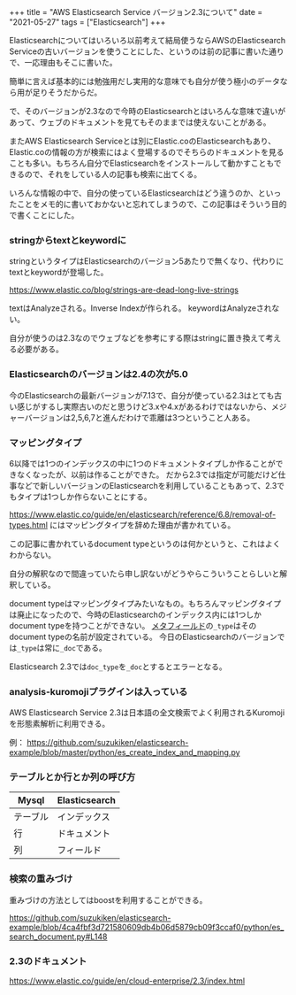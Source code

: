 +++
title = "AWS Elasticsearch Service バージョン2.3について"
date = "2021-05-27"
tags = ["Elasticsearch"]
+++

Elasticsearchについてはいろいろ以前考えて結局使うならAWSのElasticsearch Serviceの古いバージョンを使うことにした、というのは前の記事に書いた通りで、一応理由もそこに書いた。

簡単に言えば基本的には勉強用だし実用的な意味でも自分が使う極小のデータなら用が足りそうだからだ。

で、そのバージョンが2.3なので今時のElasticsearchとはいろんな意味で違いがあって、ウェブのドキュメントを見てもそのままでは使えないことがある。

またAWS Elasticsearch Serviceとは別にElastic.coのElasticsearchもあり、Elastic.coの情報の方が検索にはよく登場するのでそちらのドキュメントを見ることも多い。もちろん自分でElasticsearchをインストールして動かすこともできるので、それをしている人の記事も検索に出てくる。

いろんな情報の中で、自分の使っているElasticsearchはどう違うのか、といったことをメモ的に書いておかないと忘れてしまうので、この記事はそういう目的で書くことにした。

### stringからtextとkeywordに

stringというタイプはElasticsearchのバージョン5あたりで無くなり、代わりにtextとkeywordが登場した。

https://www.elastic.co/blog/strings-are-dead-long-live-strings

textはAnalyzeされる。Inverse Indexが作られる。
keywordはAnalyzeされない。

自分が使うのは2.3なのでウェブなどを参考にする際はstringに置き換えて考える必要がある。

### Elasticsearchのバージョンは2.4の次が5.0

今のElasticsearchの最新バージョンが7.13で、自分が使っている2.3はとても古い感じがするし実際古いのだと思うけど3.xや4.xがあるわけではないから、メジャーバージョンは2,5,6,7と進んだわけで乖離は3つということ人ある。

### マッピングタイプ

6以降では1つのインデックスの中に1つのドキュメントタイプしか作ることができなくなったが、以前は作ることができた。
だから2.3では指定が可能だけど仕事などで新しいバージョンのElasticsearchを利用していることもあって、2.3でもタイプは1つしか作らないことにする。

https://www.elastic.co/guide/en/elasticsearch/reference/6.8/removal-of-types.html
にはマッピングタイプを辞めた理由が書かれている。

この記事に書かれているdocument typeというのは何かというと、これはよくわからない。

自分の解釈なので間違っていたら申し訳ないがどうやらこういうことらしいと解釈している。

document typeはマッピングタイプみたいなもの。もちろんマッピングタイプは廃止になったので、今時のElasticsearchのインデックス内には1つしかdocument typeを持つことができない。
[メタフィールド](https://www.elastic.co/guide/en/elasticsearch/reference/current/mapping-fields.html)の`_type`はそのdocument typeの名前が設定されている。
今日のElasticsearchのバージョンでは`_type`は常に`_doc`である。

Elasticsearch 2.3では`doc_type`を`_doc`とするとエラーとなる。

### analysis-kuromojiプラグインは入っている

AWS Elasticsearch Service 2.3は日本語の全文検索でよく利用されるKuromojiを形態素解析に利用できる。

例：
https://github.com/suzukiken/elasticsearch-example/blob/master/python/es_create_index_and_mapping.py

### テーブルとか行とか列の呼び方

Mysql | Elasticsearch
--- | ---
テーブル | インデックス
行 | ドキュメント
列 | フィールド

### 検索の重みづけ

重みづけの方法としてはboostを利用することができる。

https://github.com/suzukiken/elasticsearch-example/blob/4ca4fbf3d721580609db4b06d5879cb09f3ccaf0/python/es_search_document.py#L148

### 2.3のドキュメント

https://www.elastic.co/guide/en/cloud-enterprise/2.3/index.html